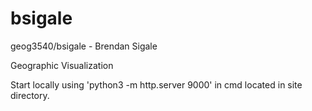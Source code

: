 # bsigale
geog3540/bsigale - Brendan Sigale

Geographic Visualization

Start locally using 'python3 -m http.server 9000' in cmd located in site directory.